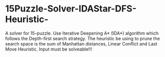 # 15Puzzle-Solver-IDAStar-DFS-Heuristic-
A solver for 15-puzzle. Use Iterative Deepening A* (IDA*) algorithm which follows the Depth-first search strategy. The heuristic be using to prune the search space is the sum of Manhattan distances, Linear Conflict and Last Move Heuristic. Input must be solveable!!!
